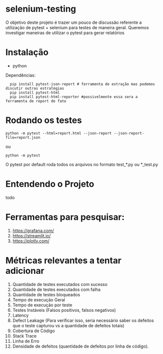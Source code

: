 # selenium-testing
O objetivo deste projeto é trazer um pouco de discussão referente a utilização de pytest + selenium para testes de maneira geral. Queremos investigar maneiras de utilizar o pytest para gerar relatórios 

# Instalação
+ python

Dependências:

      pip install pytest-json-report # ferramenta de extração mas podemos discutir outras estratégias
      pip install pytest-html
      pip install pytest-html-reporter #possivelmente essa sera a ferramenta de report de fato

# Rodando os testes

    python -m pytest --html=report.html --json-report --json-report-file=report.json
ou

    python -m pytest

O pytest por default roda todos os arquivos no formato test_*.py ou *_test.py


# Entendendo o Projeto
todo

# Ferramentas para pesquisar:
1. https://grafana.com/
2. https://streamlit.io/
3. https://plotly.com/

# Métricas relevantes a tentar adicionar
1. Quantidade de testes executados com sucesso
2. Quantidade de testes executados com falha
3. Quantidade de testes bloqueados
4. Tempo de execução Geral
5. Tempo de execução por teste
6. Testes Instáveis (Falsos positivos, falsos negativos)
7. Latency
8. Defect Leakage (Para verificar isso, seria necessário saber os defeitos que o teste capturou vs a quantidade de defeitos totais)
9. Cobertura de Código
10. Stack Trace
11. Linha de Erro
12. Densidade de defeitos (quantidade de defeitos por linha de código).


